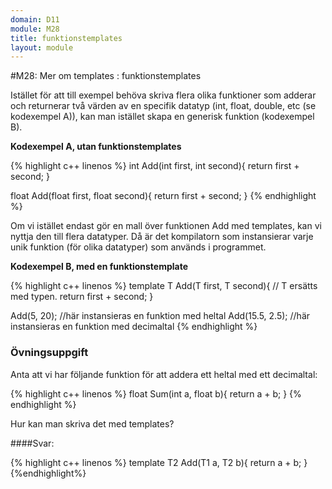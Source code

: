 ```yaml
---
domain: D11
module: M28
title: funktionstemplates
layout: module
---
```

#M28: Mer om templates : funktionstemplates

Istället för att till exempel behöva skriva flera olika funktioner som adderar och returnerar två värden av en specifik datatyp 
(int, float, double, etc (se kodexempel A)), kan man istället skapa en generisk funktion (kodexempel B).

__Kodexempel A, utan funktionstemplates__

{% highlight c++ linenos %}
int Add(int first, int second){
    return first + second;
}
 
float Add(float first, float second){
    return first + second;
}
{% endhighlight %}

Om vi istället endast gör en mall över funktionen Add med templates, kan vi nyttja den till flera datatyper. 
Då är det kompilatorn som instansierar varje unik funktion (för olika datatyper) som används i programmet.

__Kodexempel B, med en funktionstemplate__

{% highlight c++ linenos %}
template <typename T>
T Add(T first, T second){ // T ersätts med typen.
    return first + second;
}
 
Add(5, 20); //här instansieras en funktion med heltal
Add(15.5, 2.5); //här instansieras en funktion med decimaltal
{% endhighlight %}

### Övningsuppgift
Anta att vi har följande funktion för att addera ett heltal med ett decimaltal:

{% highlight c++ linenos %}
float Sum(int a, float b){ return a + b; }
{% endhighlight %}

Hur kan man skriva det med templates?

####Svar:

{% highlight c++ linenos %}
template 
T2 Add(T1 a, T2 b){
 return a + b;
}
{%endhighlight%}
